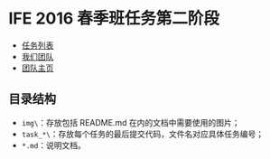 # IFE 2016 春季班任务第二阶段
- [任务列表](http://ife.baidu.com/task/all)
- [我们团队](ife.baidu.com/group/profile?groupId=2856)
- [团队主页](http://mzhnq.github.io)

## 目录结构
- `img\`：存放包括 README.md 在内的文档中需要使用的图片；
- `task_*\`：存放每个任务的最后提交代码，文件名对应具体任务编号；
- `*.md`：说明文档。